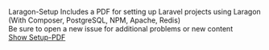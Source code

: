 Laragon-Setup
Includes a PDF for setting up Laravel projects using Laragon <br>
(With Composer, PostgreSQL, NPM, Apache, Redis) <br>
Be sure to open a new issue for additional problems or new content <br>
<a href="/Laragon_setup.pdf">Show Setup-PDF</a>
